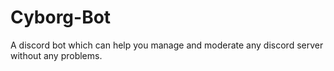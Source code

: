 # Cyborg-Bot
A discord bot which can help you manage and moderate any discord server without any problems.
